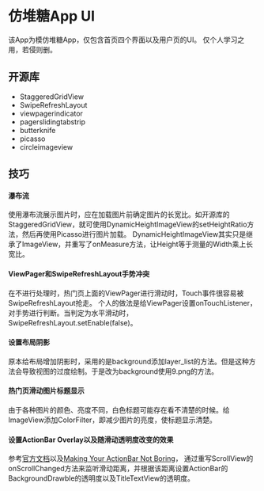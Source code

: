 # 仿堆糖App UI
该App为模仿堆糖App，仅包含首页四个界面以及用户页的UI。
仅个人学习之用，若侵则删。

## 开源库
* StaggeredGridView
* SwipeRefreshLayout
* viewpagerindicator
* pagerslidingtabstrip
* butterknife
* picasso
* circleimageview

## 技巧
#### 瀑布流
使用瀑布流展示图片时，应在加载图片前确定图片的长宽比。如开源库的StaggeredGridView，就可使用DynamicHeightImageView的setHeightRatio方法，然后再使用Picasso进行图片加载。
DynamicHeightImageView其实只是继承了ImageView，并重写了onMeasure方法，让Height等于测量的Width乘上长宽比。

#### ViewPager和SwipeRefreshLayout手势冲突
在不进行处理时，热门页上面的ViewPager进行滑动时，Touch事件很容易被SwipeRefreshLayout抢走。
个人的做法是给ViewPager设置onTouchListener，对手势进行判断。当判定为水平滑动时，SwipeRefreshLayout.setEnable(false)。

#### 设置布局阴影
原本给布局增加阴影时，采用的是background添加layer_list的方法。但是这种方法会导致视图的过度绘制。于是改为background使用9.png的方法。

#### 热门页滑动图片标题显示
由于各种图片的颜色、亮度不同，白色标题可能存在看不清楚的时候。给ImageView添加ColorFilter，即减少图片的亮度，使标题显示清楚。

#### 设置ActionBar Overlay以及随滑动透明度改变的效果
参考[官方文档](https://developer.android.com/training/basics/actionbar/overlaying.html)以及[Making Your ActionBar Not Boring](http://www.cnblogs.com/xyzlmn/p/3684814.html)，
通过重写ScrollView的onScrollChanged方法来监听滑动距离，并根据该距离设置ActionBar的BackgroundDrawble的透明度以及TitleTextView的透明度。

